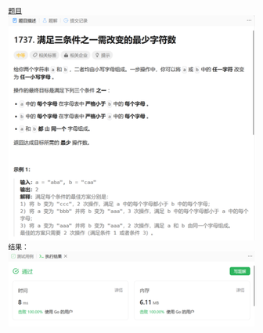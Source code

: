 [题目](https://leetcode.cn/problems/change-minimum-characters-to-satisfy-one-of-three-conditions/)
![pic](img.png)
结果：
![pic](result.png)